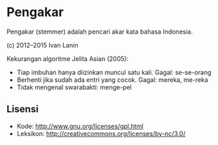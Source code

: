 # Pengakar

Pengakar (stemmer) adalah pencari akar kata bahasa Indonesia.

(c) 2012–2015 Ivan Lanin <ivanlanin at gmail dot com>

Kekurangan algoritme Jelita Asian (2005):

- Tiap imbuhan hanya diizinkan muncul satu kali. Gagal: se-se-orang
- Berhenti jika sudah ada entri yang cocok. Gagal: mereka, me-reka
- Tidak mengenal swarabakti: menge-pel

## Lisensi

- Kode: http://www.gnu.org/licenses/gpl.html
- Leksikon: http://creativecommons.org/licenses/by-nc/3.0/